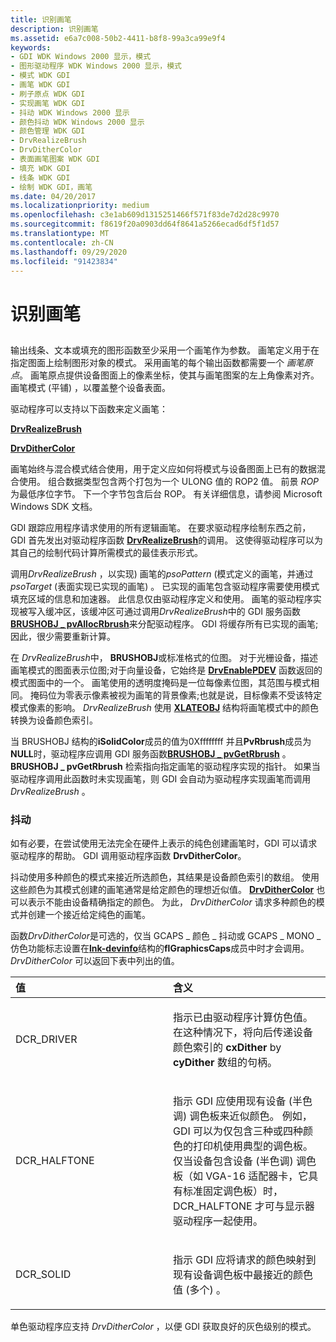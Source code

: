 ```yaml
---
title: 识别画笔
description: 识别画笔
ms.assetid: e6a7c008-50b2-4411-b8f8-99a3ca99e9f4
keywords:
- GDI WDK Windows 2000 显示，模式
- 图形驱动程序 WDK Windows 2000 显示，模式
- 模式 WDK GDI
- 画笔 WDK GDI
- 刷子原点 WDK GDI
- 实现画笔 WDK GDI
- 抖动 WDK Windows 2000 显示
- 颜色抖动 WDK Windows 2000 显示
- 颜色管理 WDK GDI
- DrvRealizeBrush
- DrvDitherColor
- 表面画笔图案 WDK GDI
- 填充 WDK GDI
- 线条 WDK GDI
- 绘制 WDK GDI，画笔
ms.date: 04/20/2017
ms.localizationpriority: medium
ms.openlocfilehash: c3e1ab609d1315251466f571f83de7d2d28c9970
ms.sourcegitcommit: f8619f20a0903dd64f8641a5266ecad6df5f1d57
ms.translationtype: MT
ms.contentlocale: zh-CN
ms.lasthandoff: 09/29/2020
ms.locfileid: "91423834"
---
```

# <a name="realizing-brushes"></a>识别画笔


## <span id="ddk_realizing_brushes_gg"></span><span id="DDK_REALIZING_BRUSHES_GG"></span>


输出线条、文本或填充的图形函数至少采用一个画笔作为参数。 画笔定义用于在指定图面上绘制图形对象的模式。 采用画笔的每个输出函数都需要一个 *画笔原点*。 画笔原点提供设备图面上的像素坐标，使其与画笔图案的左上角像素对齐。 画笔模式 (平铺) ，以覆盖整个设备表面。

驱动程序可以支持以下函数来定义画笔：

[**DrvRealizeBrush**](/windows/win32/api/winddi/nf-winddi-drvrealizebrush)

[**DrvDitherColor**](/windows/win32/api/winddi/nf-winddi-drvdithercolor)

画笔始终与混合模式结合使用，用于定义应如何将模式与设备图面上已有的数据混合使用。 组合数据类型包含两个打包为一个 ULONG 值的 ROP2 值。 前景 *ROP* 为最低序位字节。 下一个字节包含后台 ROP。 有关详细信息，请参阅 Microsoft Windows SDK 文档。

GDI 跟踪应用程序请求使用的所有逻辑画笔。 在要求驱动程序绘制东西之前，GDI 首先发出对驱动程序函数 [**DrvRealizeBrush**](/windows/win32/api/winddi/nf-winddi-drvrealizebrush)的调用。 这使得驱动程序可以为其自己的绘制代码计算所需模式的最佳表示形式。

调用*DrvRealizeBrush* ，以实现) 画笔的*psoPattern* (模式定义的画笔，并通过*psoTarget* (表面实现已实现的画笔) 。 已实现的画笔包含驱动程序需要使用模式填充区域的信息和加速器。 此信息仅由驱动程序定义和使用。 画笔的驱动程序实现被写入缓冲区，该缓冲区可通过调用*DrvRealizeBrush*中的 GDI 服务函数[**BRUSHOBJ \_ pvAllocRbrush**](/windows/win32/api/winddi/nf-winddi-brushobj_pvallocrbrush)来分配驱动程序。 GDI 将缓存所有已实现的画笔;因此，很少需要重新计算。

在 *DrvRealizeBrush*中， **BRUSHOBJ**或标准格式的位图。 对于光栅设备，描述画笔模式的图面表示位图;对于向量设备，它始终是 [**DrvEnablePDEV**](/windows/win32/api/winddi/nf-winddi-drvenablepdev) 函数返回的模式图面中的一个。 画笔使用的透明度掩码是一位每像素位图，其范围与模式相同。 掩码位为零表示像素被视为画笔的背景像素;也就是说，目标像素不受该特定模式像素的影响。 *DrvRealizeBrush* 使用 [**XLATEOBJ**](/windows/win32/api/winddi/ns-winddi-xlateobj) 结构将画笔模式中的颜色转换为设备颜色索引。

当 BRUSHOBJ 结构的**iSolidColor**成员的值为0Xffffffff 并且**PvRbrush**成员为**NULL**时，驱动程序应调用 GDI 服务函数[**BRUSHOBJ \_ pvGetRbrush**](/windows/win32/api/winddi/nf-winddi-brushobj_pvgetrbrush) 。 **BRUSHOBJ \_ pvGetRbrush** 检索指向指定画笔的驱动程序实现的指针。 如果当驱动程序调用此函数时未实现画笔，则 GDI 会自动为驱动程序实现画笔而调用 *DrvRealizeBrush* 。

### <a name="span-idditheringspanspan-idditheringspanspan-idditheringspandithering"></a><span id="Dithering"></span><span id="dithering"></span><span id="DITHERING"></span>抖动

如有必要，在尝试使用无法完全在硬件上表示的纯色创建画笔时，GDI 可以请求驱动程序的帮助。 GDI 调用驱动程序函数 **DrvDitherColor**。

抖动使用多种颜色的模式来接近所选颜色，其结果是设备颜色索引的数组。 使用这些颜色为其模式创建的画笔通常是给定颜色的理想近似值。 [**DrvDitherColor**](/windows/win32/api/winddi/nf-winddi-drvdithercolor) 也可以表示不能由设备精确指定的颜色。 为此， *DrvDitherColor* 请求多种颜色的模式并创建一个接近给定纯色的画笔。

函数*DrvDitherColor*是可选的，仅当 GCAPS \_ 颜色 \_ 抖动或 GCAPS \_ MONO \_ 仿色功能标志设置在[**lnk-devinfo**](/windows/win32/api/winddi/ns-winddi-tagdevinfo)结构的**flGraphicsCaps**成员中时才会调用。 *DrvDitherColor* 可以返回下表中列出的值。

<table>
<colgroup>
<col width="50%" />
<col width="50%" />
</colgroup>
<thead>
<tr class="header">
<th align="left">值</th>
<th align="left">含义</th>
</tr>
</thead>
<tbody>
<tr class="odd">
<td align="left"><p>DCR_DRIVER</p></td>
<td align="left"><p>指示已由驱动程序计算仿色值。 在这种情况下，将向后传递设备颜色索引的 <strong>cxDither</strong> by <strong>cyDither</strong> 数组的句柄。</p></td>
</tr>
<tr class="even">
<td align="left"><p>DCR_HALFTONE</p></td>
<td align="left"><p>指示 GDI 应使用现有设备 (半色调) 调色板来近似颜色。 例如，GDI 可以为仅包含三种或四种颜色的打印机使用典型的调色板。 仅当设备包含设备 (半色调) 调色板（如 VGA-16 适配器卡，它具有标准固定调色板）时，DCR_HALFTONE 才可与显示器驱动程序一起使用。</p></td>
</tr>
<tr class="odd">
<td align="left"><p>DCR_SOLID</p></td>
<td align="left"><p>指示 GDI 应将请求的颜色映射到现有设备调色板中最接近的颜色值 (多个) 。</p></td>
</tr>
</tbody>
</table>

 

单色驱动程序应支持 *DrvDitherColor* ，以便 GDI 获取良好的灰色级别的模式。

 

